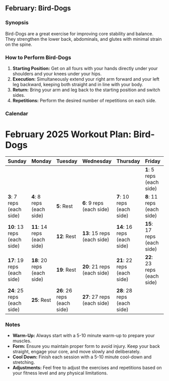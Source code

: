 ## February: Bird-Dogs

### Synopsis
Bird-Dogs are a great exercise for improving core stability and balance. They strengthen the lower back, abdominals, and glutes with minimal strain on the spine.

### How to Perform Bird-Dogs
1. **Starting Position:** Get on all fours with your hands directly under your shoulders and your knees under your hips.
2. **Execution:** Simultaneously extend your right arm forward and your left leg backward, keeping both straight and in line with your body.
3. **Return:** Bring your arm and leg back to the starting position and switch sides.
4. **Repetitions:** Perform the desired number of repetitions on each side.

### Calendar

# February 2025 Workout Plan: Bird-Dogs

| Sunday         | Monday         | Tuesday        | Wednesday      | Thursday       | Friday         | Saturday       |
|----------------|----------------|----------------|----------------|----------------|----------------|----------------|
|                |                |                |                |                | **1**: 5 reps (each side) | **2**: 6 reps (each side) |
| **3**: 7 reps (each side) | **4**: 8 reps (each side) | **5**: Rest   | **6**: 9 reps (each side) | **7**: 10 reps (each side) | **8**: 11 reps (each side) | **9**: 12 reps (each side) |
| **10**: 13 reps (each side) | **11**: 14 reps (each side) | **12**: Rest  | **13**: 15 reps (each side) | **14**: 16 reps (each side) | **15**: 17 reps (each side) | **16**: 18 reps (each side) |
| **17**: 19 reps (each side) | **18**: 20 reps (each side) | **19**: Rest  | **20**: 21 reps (each side) | **21**: 22 reps (each side) | **22**: 23 reps (each side) | **23**: 24 reps (each side) |
| **24**: 25 reps (each side) | **25**: Rest  | **26**: 26 reps (each side) | **27**: 27 reps (each side) | **28**: 28 reps (each side) |                |                |

### Notes
- **Warm-Up:** Always start with a 5-10 minute warm-up to prepare your muscles.
- **Form:** Ensure you maintain proper form to avoid injury. Keep your back straight, engage your core, and move slowly and deliberately.
- **Cool Down:** Finish each session with a 5-10 minute cool-down and stretching.
- **Adjustments:** Feel free to adjust the exercises and repetitions based on your fitness level and any physical limitations.
